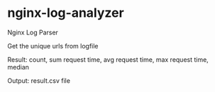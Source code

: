 # nginx-log-analyzer

Nginx Log Parser 

Get the unique urls from logfile


Result:
count, sum request time, avg request time, max request time, median
   
Output:
result.csv file
